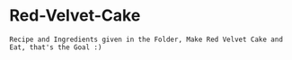# Red-Velvet-Cake
    Recipe and Ingredients given in the Folder, Make Red Velvet Cake and Eat, that's the Goal :)
